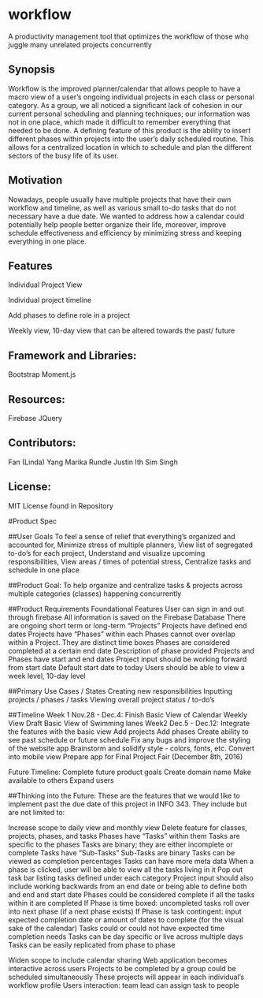 # workflow
A productivity management tool that optimizes the workflow of those who juggle many unrelated projects concurrently

## Synopsis
Workflow is the improved planner/calendar that allows people to have a macro view of a user’s ongoing individual projects in each class or personal category.  As a group, we all noticed a significant lack of cohesion in our current personal scheduling and planning techniques; our information was not in one place, which made it difficult to remember everything that needed to be done. A defining feature of this product is the ability to insert different phases within projects into the user’s daily scheduled routine.  This allows for a centralized location in which to schedule and plan the different sectors of the busy life of its user.

## Motivation
Nowadays, people usually have multiple projects that have their own workflow and timeline, as well as various small to-do tasks that do not necessary have a due date. We wanted to address how a calendar could potentially help people better organize their life, moreover, improve schedule effectiveness and efficiency by minimizing stress and keeping everything in one place.  

## Features
Individual Project View

Individual project timeline

Add phases to define role in a project

Weekly view, 10-day view that can be altered towards the past/ future

## Framework and Libraries:
Bootstrap
Moment.js

## Resources:
Firebase
JQuery

## Contributors:
Fan (Linda) Yang 
Marika Rundle
Justin Ith 
Sim Singh

## License:
MIT License found in Repository

#Product Spec

##User Goals
To feel a sense of relief that everything’s organized and accounted for, 
Minimize stress of multiple planners, 
View list of segregated to-do’s for each project, 
Understand and visualize upcoming responsibilities, 
View areas / times of potential stress, 
Centralize tasks and schedule in one place

##Product Goal:
To help organize and centralize tasks & projects across multiple categories (classes) happening concurrently

##Product Requirements
Foundational Features
User can sign in and out through firebase
All information is saved on the Firebase Database
There are ongoing short term or long-term “Projects”
Projects have defined end dates
Projects have “Phases” within each
Phases cannot over overlap within a Project. They are distinct time boxes
Phases are considered completed at a certain end date
Description of phase provided
Projects and Phases have start and end dates
Project input should be working forward from start date
Default start date to today
Users should be able to view a week level, 10-day level

##Primary Use Cases / States
Creating new responsibilities
Inputting projects / phases / tasks
Viewing overall project status / to-do’s

##Timeline
Week 1 Nov.28 - Dec.4:
Finish Basic View of Calendar
Weekly View
Draft Basic View of Swimming lanes
Week2 Dec.5 - Dec.12:
Integrate the features with the basic view
Add projects
Add phases
Create ability to see past schedule or future schedule 
Fix any bugs and improve the styling of the website app
Brainstorm and solidify style - colors, fonts, etc.
Convert into mobile view 
Prepare app for Final Project Fair (December 8th, 2016)

Future Timeline:
Complete future product goals
Create domain name
Make available to others 
Expand users


##Thinking into the Future:
These are the features that we would like to implement past the due date of this project in INFO 343.  They include but are not limited to:


Increase scope to daily view and monthly view
Delete feature for classes, projects, phases, and tasks
Phases have “Tasks” within them
Tasks are specific to the phases
Tasks are binary; they are either incomplete or complete
Tasks have “Sub-Tasks”
Sub-Tasks are binary
Tasks can be viewed as completion percentages
Tasks can have more meta data
When a phase is clicked, user will be able to view all the tasks living in it
Pop out task bar listing tasks defined under each category
Project input should also include working backwards from an end date or being able to define both and end and start date
Phases could be considered complete if all the tasks within it are completed
If Phase is time boxed: uncompleted tasks roll over into next phase (if a next phase exists)
If Phase is task contingent: input expected completion date or amount of dates to complete (for the visual sake of the calendar)
Tasks could or could not have expected time completion needs
Tasks can be day specific or live across multiple days
Tasks can be easily replicated from phase to phase

Widen scope to include calendar sharing
Web application becomes interactive across users
Projects to be completed by a group could be scheduled simultaneously
These projects will appear in each individual’s workflow profile
Users interaction: team lead can assign task to people  